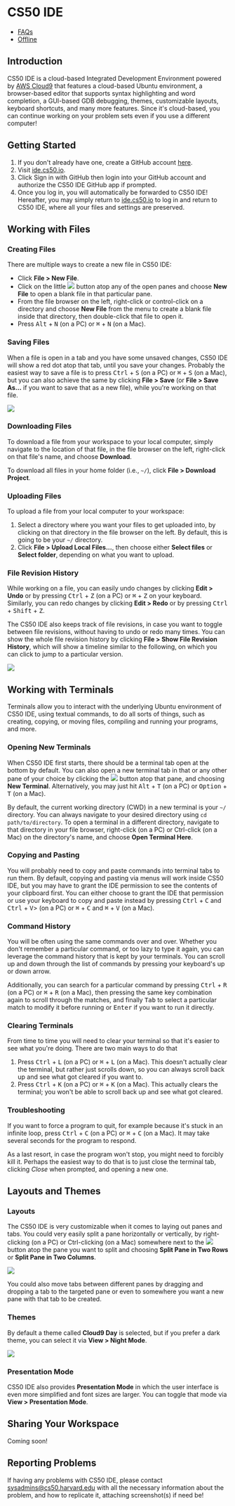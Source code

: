 # CS50 IDE

* [FAQs](faqs.md)
* [Offline](offline.md)

## Introduction

CS50 IDE is a cloud-based Integrated Development Environment powered by [AWS Cloud9](https://aws.amazon.com/cloud9/) that features a cloud-based Ubuntu environment, a browser-based editor that supports syntax highlighting and word completion, a GUI-based GDB debugging, themes, customizable layouts, keyboard shortcuts, and many more features. Since it's cloud-based, you can continue working on your problem sets even if you use a different computer!

## Getting Started

1. If you don't already have one, create a GitHub account [here](https://github.com/join).
1. Visit [ide.cs50.io](https://ide.cs50.io).
1. Click Sign in with GitHub then login into your GitHub account and authorize the CS50 IDE GitHub app if prompted.
1. Once you log in, you will automatically be forwarded to CS50 IDE! Hereafter, you may simply return to [ide.cs50.io](https://ide.cs50.io/) to log in and return to CS50 IDE, where all your files and settings are preserved.

## Working with Files

### Creating Files

There are multiple ways to create a new file in CS50 IDE:

- Click **File > New File**.
- Click on the little ![](plus.png) button atop any of the open panes and choose **New File** to open a blank file in that particular pane.
- From the file browser on the left, right-click or control-click on a directory and choose **New File** from the menu to create a blank file inside that directory, then double-click that file to open it.
- Press <kbd>Alt</kbd> + <kbd>N</kbd> (on a PC) or <kbd>⌘</kbd> + <kbd>N</kbd> (on a Mac).


### Saving Files

When a file is open in a tab and you have some unsaved changes, CS50 IDE will show a red dot atop that tab, until you save your changes. Probably the easiest way to save a file is to press <kbd>Ctrl</kbd> + <kbd>S</kbd> (on a PC) or <kbd>⌘</kbd> + <kbd>S</kbd> (on a Mac), but you can also achieve the same by clicking **File > Save** (or **File > Save As...** if you want to save that as a new file), while you're working on that file.

![](unsaved.png)

### Downloading Files

To download a file from your workspace to your local computer, simply navigate to the location of that file, in the file browser on the left, right-click on that file's name, and choose **Download**.

To download all files in your home folder (i.e., `~/`), click **File > Download Project**.

### Uploading Files

To upload a file from your local computer to your workspace:

1. Select a directory where you want your files to get uploaded into, by clicking on that directory in the file browser on the left. By default, this is going to be your `~/` directory.
1. Click **File > Upload Local Files...**, then choose either **Select files** or **Select folder**, depending on what you want to upload.

### File Revision History

While working on a file, you can easily undo changes by clicking **Edit > Undo** or by pressing <kbd>Ctrl</kbd> + <kbd>Z</kbd> (on a PC) or <kbd>⌘</kbd> + <kbd>Z</kbd> on your keyboard. Similarly, you can redo changes by clicking **Edit > Redo** or by pressing <kbd>Ctrl</kbd> + <kbd>Shift</kbd> + <kbd>Z</kbd>.

The CS50 IDE also keeps track of file revisions, in case you want to toggle between file revisions, without having to undo or redo many times. You can show the whole file revision history by clicking **File > Show File Revision History**, which will show a timeline similar to the following, on which you can click to jump to a particular version.

![](history.png)

## Working with Terminals

Terminals allow you to interact with the underlying Ubuntu environment of CS50 IDE, using textual commands, to do all sorts of things, such as creating, copying, or moving files, compiling and running your programs, and more.

### Opening New Terminals

When CS50 IDE first starts, there should be a terminal tab open at the bottom by default. You can also open a new terminal tab in that or any other pane of your choice by clicking the ![](plus.png) button atop that pane, and choosing **New Terminal**. Alternatively, you may just hit <kbd>Alt</kbd> + <kbd>T</kbd> (on a PC) or <kbd>Option</kbd> + <kbd>T</kbd> (on a Mac).

By default, the current working directory (CWD) in a new terminal is your `~/` directory. You can always navigate to your desired directory using `cd path/to/directory`. To open a terminal in a different directory, navigate to that directory in your file browser, right-click (on a PC) or Ctrl-click (on a Mac) on the directory's name, and choose **Open Terminal Here**.

### Copying and Pasting

You will probably need to copy and paste commands into terminal tabs to run them. By default, copying and pasting via menus will work inside CS50 IDE, but you may have to grant the IDE permission to see the contents of your clipboard first. You can either choose to grant the IDE that permission or use your keyboard to copy and paste instead by pressing <kbd>Ctrl</kbd> + <kbd>C</kbd> and <kbd>Ctrl</kbd> + <kbd>V</kbd>> (on a PC) or <kbd>⌘</kbd> + <kbd>C</kbd> and <kbd>⌘</kbd> + <kbd>V</kbd> (on a Mac).

### Command History

You will be often using the same commands over and over. Whether you don't remember a particular command, or too lazy to type it again, you can leverage the command history that is kept by your terminals. You can scroll up and down through the list of commands by pressing your keyboard's up or down arrow.

Additionally, you can search for a particular command by pressing <kbd>Ctrl</kbd> + <kbd>R</kbd> (on a PC) or <kbd>⌘</kbd> + <kbd>R</kbd> (on a Mac), then pressing the same key combination again to scroll through the matches, and finally <kbd>Tab</kbd> to select a particular match to modify it before running or <kbd>Enter</kbd> if you want to run it directly.

### Clearing Terminals

From time to time you will need to clear your terminal so that it's easier to see what you're doing. There are two main ways to do that

1. Press <kbd>Ctrl</kbd> + <kbd>L</kbd> (on a PC) or <kbd>⌘</kbd> + <kbd>L</kbd> (on a Mac). This doesn't actually clear the terminal, but rather just scrolls down, so you can always scroll back up and see what got cleared if you want to.
1. Press <kbd>Ctrl</kbd> + <kbd>K</kbd> (on a PC) or <kbd>⌘</kbd> + <kbd>K</kbd> (on a Mac). This actually clears the terminal; you won't be able to scroll back up and see what got cleared.


### Troubleshooting

If you want to force a program to quit, for example because it's stuck in an infinite loop, press <kbd>Ctrl</kbd> + <kbd>C</kbd> (on a PC) or <kbd>⌘</kbd> + <kbd>C</kbd> (on a Mac). It may take several seconds for the program to respond.

As a last resort, in case the program won't stop, you might need to forcibly kill it. Perhaps the easiest way to do that is to just close the terminal tab, clicking *Close* when prompted, and opening a new one.


## Layouts and Themes

### Layouts

The CS50 IDE is very customizable when it comes to laying out panes and tabs. You could very easily split a pane horizontally or vertically, by right-clicking (on a PC) or Ctrl-clicking (on a Mac) somewhere next to the ![](plus.png) button atop the pane you want to split and choosing **Split Pane in Two Rows** or **Split Pane in Two Columns**.

![](layout.png)

You could also move tabs between different panes by dragging and dropping a tab to the targeted pane or even to somewhere you want a new pane with that tab to be created.

### Themes

By default a theme called **Cloud9 Day** is selected, but if you prefer a dark theme, you can select it via **View > Night Mode**.

![](night-mode.png)

### Presentation Mode

CS50 IDE also provides **Presentation Mode** in which the user interface is even more simplified and font sizes are larger. You can toggle that mode via **View > Presentation Mode**.

## Sharing Your Workspace

Coming soon!

## Reporting Problems

If having any problems with CS50 IDE, please contact <sysadmins@cs50.harvard.edu> with all the necessary information about the problem, and how to replicate it, attaching screenshot(s) if need be!
